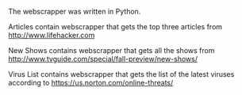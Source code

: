 The webscrapper was written in Python. 

Articles contain webscrapper that gets the top three articles from http://www.lifehacker.com

New Shows contains webscrapper that gets all the shows from http://www.tvguide.com/special/fall-preview/new-shows/

Virus List contains webscrapper that gets the list of the latest viruses according to https://us.norton.com/online-threats/